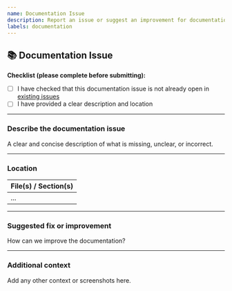 ```yaml
---
name: Documentation Issue
description: Report an issue or suggest an improvement for documentation
labels: documentation
---
```


## 📚 Documentation Issue

**Checklist (please complete before submitting):**
- [ ] I have checked that this documentation issue is not already open in [existing issues](https://github.com/Rohit-Dnath/LOL-URL/issues)
- [ ] I have provided a clear description and location

---

### Describe the documentation issue
A clear and concise description of what is missing, unclear, or incorrect.

---

### Location
| File(s) / Section(s) |
|----------------------|
| ...                  |

---

### Suggested fix or improvement
How can we improve the documentation?

---

### Additional context
Add any other context or screenshots here.
